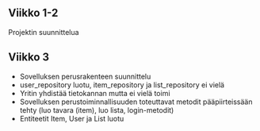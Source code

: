## Viikko 1-2
Projektin suunnittelua

## Viikko 3
- Sovelluksen perusrakenteen suunnittelu
- user_repository luotu, item_repository ja list_repository ei vielä
- Yritin yhdistää tietokannan mutta ei vielä toimi
- Sovelluksen perustoiminnallisuuden toteuttavat metodit pääpiirteissään tehty (luo tavara (item), luo lista, login-metodit)
- Entiteetit Item, User ja List luotu

